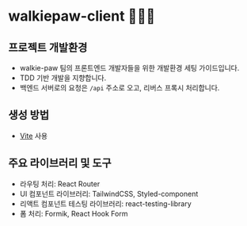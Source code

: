 # walkiepaw-client 👩🏻‍💻

## 프로젝트 개발환경 
- walkie-paw 팀의 프론트엔드 개발자들을 위한 개발환경 세팅 가이드입니다.
- TDD 기반 개발을 지향합니다.
- 백엔드 서버로의 요청은 `/api` 주소로 오고, 리버스 프록시 처리합니다.

## 생성 방법
- [Vite](https://ko.vitejs.dev/) 사용

## 주요 라이브러리 및 도구
- 라우팅 처리: React Router
- UI 컴포넌트 라이브러리: TailwindCSS, Styled-component 
- 리액트 컴포넌트 테스팅 라이브러리: react-testing-library
- 폼 처리: Formik, React Hook Form
